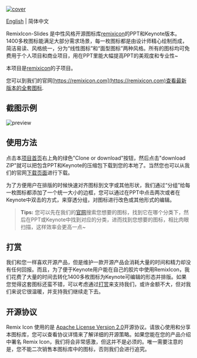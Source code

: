 [![cover](http://cdn.remixicon.com/github-slides-cover.svg)](https://github.com/Remix-Design/RemixIcon-Slides)

[English](./README.md) | 简体中文

RemixIcon-Slides 是中性风格开源图标库[remixicon](https://github.com/Remix-Design/RemixIcon)的PPT和Keynote版本。1400多枚图标能满足大部分需求场景，每一枚图标都是由设计师精心绘制而成，简洁易读、风格统一，分为“线性图标”和“面型图标”两种风格。所有的图标均可免费用于个人项目和商业项目，用在PPT里能大幅提高PPT的美观度和专业性~

本项目是[remixicon](https://github.com/Remix-Design/RemixIcon)的子项目。

您可以到我们的官网[https://remixicon.com](https://remixicon.com)查看最新版本的全套图标.

## 截图示例

![preview](http://cdn.remixicon.com/github-keynote-preview.png)

## 使用方法

点击本[项目首页](https://github.com/Remix-Design/RemixIcon-Slides)右上角的绿色"Clone or download"按钮，然后点击"download ZIP"就可以把包含PPT和Keynote的压缩包下载到您的本地了。当然您也可以从我们的官网[下载页面](https://remixicon.com/#download)进行下载。

为了方便用户在排版的时候快速对齐图标到文字或其他形状，我们通过“分组”给每一枚图标都添加了一个统一大小的边框，您可以通过在PPT中点击两次或者在Keynote中双击的方式，来穿透分组，对图标进行改色或其他形式的编辑。

> **Tips:** 您可以先在我们的[官网](https://remixicon.com)搜索您想要的图标，找到它在哪个分类下，然后在PPT或Keynote中找到对应的分类，进而找到您想要的图标，相比肉眼扫描，这样效率会更高一点~

## 打赏

我们和您一样喜欢开源产品，但是维护一款开源产品会消耗大量的时间和精力却没有任何回报。而且，为了便于Keynote用户能在自己的胶片中使用RemixIcon，我们花费了大量的时间去转化1400多枚图标为Keynote可编辑的形态并排版。如果您觉得这套图标还蛮不错，可以考虑通过[打赏](https://remixicon.com/#donate)来支持我们，或许金额不大，但对我们来说它很温暖，并支持我们继续走下去。

## 开源协议

Remix Icon 使用的是 [Apache License Version 2.0](https://github.com/Remix-Design/remixicon/blob/master/License)开源协议。请放心使用和分享本图标库，您可以查看协议详情来了解详细的开源策略。如果您能在您的产品介绍中署名 Remix Icon，我们将会非常感激，但这并不是必须的。唯一需要注意的是，您不能二次销售本图标库中的图标，否则我们会进行追究。
